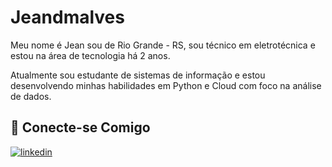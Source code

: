 
# Jeandmalves

Meu nome é Jean sou de Rio Grande - RS, sou técnico em eletrotécnica e estou na área de tecnologia há 2 anos.

Atualmente sou estudante de sistemas de informação e estou desenvolvendo minhas habilidades em Python e Cloud com foco na análise de dados.


## 🔗 Conecte-se Comigo

[![linkedin](https://img.shields.io/badge/linkedin-0A66C2?style=for-the-badge&logo=linkedin&logoColor=white)](https://www.linkedin.com/in/jeandmalves/)